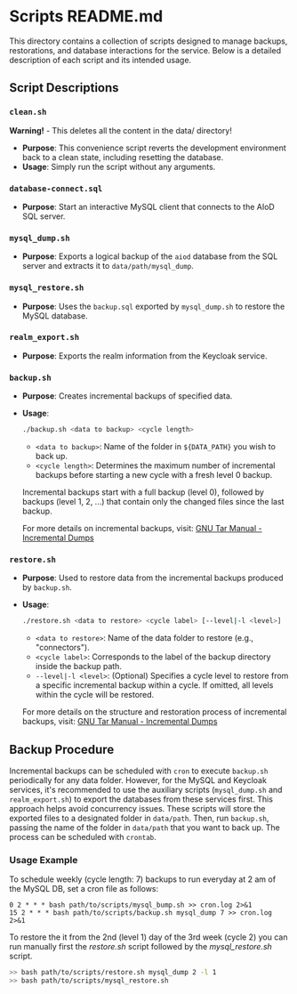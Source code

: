 # Scripts README.md

This directory contains a collection of scripts designed to manage backups, restorations, and database interactions for the service. Below is a detailed description of each script and its intended usage.

## Script Descriptions

### `clean.sh`

**Warning!** - This deletes all the content in the data/ directory!
- **Purpose**: This convenience script reverts the development environment back to a clean state, including resetting the database.
- **Usage**: Simply run the script without any arguments.


### `database-connect.sql`

- **Purpose**: Start an interactive MySQL client that connects to the AIoD SQL server. 

### `mysql_dump.sh`

- **Purpose**: Exports a logical backup of the `aiod` database from the SQL server and extracts it to `data/path/mysql_dump`.

### `mysql_restore.sh`

- **Purpose**: Uses the `backup.sql` exported by `mysql_dump.sh` to restore the MySQL database.

### `realm_export.sh`

- **Purpose**: Exports the realm information from the Keycloak service.

### `backup.sh`

- **Purpose**: Creates incremental backups of specified data.
- **Usage**:
  ```bash
  ./backup.sh <data to backup> <cycle length>
  ```
  - `<data to backup>`: Name of the folder in `${DATA_PATH}` you wish to back up.
  - `<cycle length>`: Determines the maximum number of incremental backups before starting a new cycle with a fresh level 0 backup.

  Incremental backups start with a full backup (level 0), followed by backups (level 1, 2, ...) that contain only the changed files since the last backup.

  For more details on incremental backups, visit: [GNU Tar Manual - Incremental Dumps](https://www.gnu.org/software/tar/manual/html_section/Incremental-Dumps.html)

### `restore.sh`

- **Purpose**: Used to restore data from the incremental backups produced by `backup.sh`.
- **Usage**:
  ```bash
  ./restore.sh <data to restore> <cycle label> [--level|-l <level>]
  ```
  - `<data to restore>`: Name of the data folder to restore (e.g., "connectors").
  - `<cycle label>`: Corresponds to the label of the backup directory inside the backup path.
  - `--level|-l <level>`: (Optional) Specifies a cycle level to restore from a specific incremental backup within a cycle. If omitted, all levels within the cycle will be restored.

  For more details on the structure and restoration process of incremental backups, visit: [GNU Tar Manual - Incremental Dumps](https://www.gnu.org/software/tar/manual/html_section/Incremental-Dumps.html)

## Backup Procedure

Incremental backups can be scheduled with `cron` to execute `backup.sh` periodically for any data folder. However, for the MySQL and Keycloak services, it's recommended to use the auxiliary scripts (`mysql_dump.sh` and `realm_export.sh`) to export the databases from these services first. This approach helps avoid concurrency issues. These scripts will store the exported files to a designated folder in `data/path`. Then, run `backup.sh`, passing the name of the folder in `data/path` that you want to back up. The process can be scheduled with `crontab`.

### Usage Example

To schedule weekly (cycle length: 7) backups to run everyday at 2 am of the MySQL DB, set a cron file as follows: 

```cron
0 2 * * * bash path/to/scripts/mysql_bump.sh >> cron.log 2>&1
15 2 * * * bash path/to/scripts/backup.sh mysql_dump 7 >> cron.log 2>&1
```

To restore the it from the 2nd (level 1) day of the 3rd week (cycle 2) you can run manually first the _restore.sh_ script followed by the _mysql_restore.sh_ script.

```bash
>> bash path/to/scripts/restore.sh mysql_dump 2 -l 1
>> bash path/to/scripts/mysql_restore.sh
```